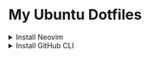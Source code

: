 # My Ubuntu Dotfiles

<details>
<summary>Install Neovim</summary>

```bash
wget https://github.com/neovim/neovim/releases/download/nightly/nvim.appimage 
sudo add-apt-repository universe
sudo apt install libfuse2
chmod u+x nvim.appimage
sudo mv ./nvim.appimage ~/bin
```
</details>

<details>
<summary>Install GitHub CLI</summary>

```bash
sudo mkdir -p -m 755 /etc/apt/keyrings && wget -qO- https://cli.github.com/packages/githubcli-archive-keyring.gpg | sudo tee /etc/apt/keyrings/githubcli-archive-keyring.gpg > /dev/null \
&& sudo chmod go+r /etc/apt/keyrings/githubcli-archive-keyring.gpg \
&& echo "deb [arch=$(dpkg --print-architecture) signed-by=/etc/apt/keyrings/githubcli-archive-keyring.gpg] https://cli.github.com/packages stable main" | sudo tee /etc/apt/sources.list.d/github-cli.list > /dev/null \
&& sudo apt update \
&& sudo apt install gh -y
```
</details>
